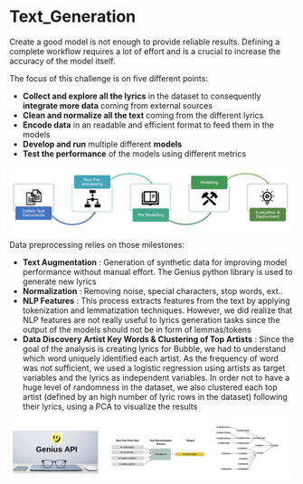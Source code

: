 # Text_Generation

Create a good model is not enough to provide reliable results. Defining a complete workflow requires a lot of effort and is a
crucial to increase the accuracy of the model itself.

The focus of this challenge is on five different points:
- **Collect and explore all the lyrics** in the dataset to consequently **integrate more data** coming from external sources
- **Clean and normalize all the text** coming from the different lyrics
- **Encode data** in an readable and efficient format to feed them in the models
- **Develop and run** multiple different **models**
- **Test the performance** of the models using different metrics

![Screenshot](Pic_Framework.JPG)

Data preprocessing relies on those milestones:
- **Text Augmentation** : Generation of synthetic data for improving model performance without manual effort. The Genius python library is used
to generate new lyrics
- **Normalization** : Removing noise, special characters, stop words, ext..
- **NLP Features** : This process extracts features from the text by applying tokenization and lemmatization techniques. However, we did realize
that NLP features are not really useful to lyrics generation tasks since the output of the models should not be in form of lemmas/tokens
- **Data Discovery Artist Key Words & Clustering of Top Artists** : Since the goal of the analysis is creating lyrics for Bubble, we had to
understand which word uniquely identified each artist. As the frequency of word was not sufficient, we used a logistic regression using artists
as target variables and the lyrics as independent variables. In order not to have a huge level of randomness in the dataset, we also clustered
each top artist (defined by an high number of lyric rows in the dataset) following their lyrics, using a PCA to visualize the results

![Screenshot](Pic_Preprocessing.JPG)

